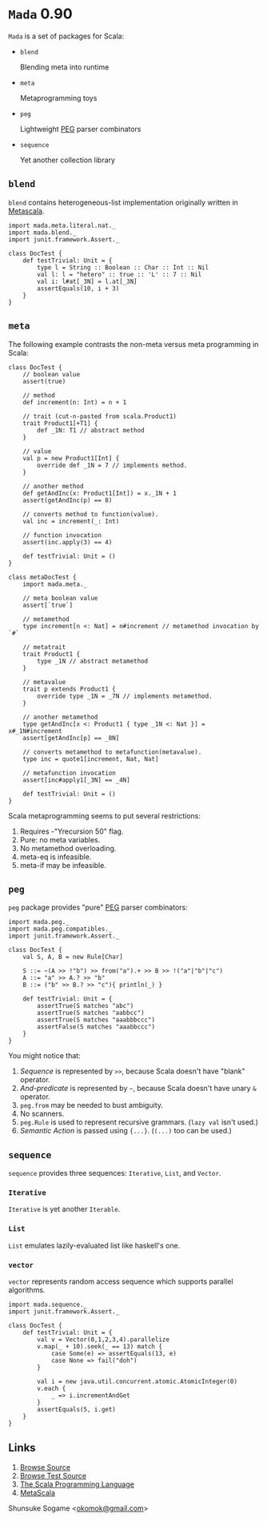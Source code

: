 # `Mada` 0.90



`Mada` is a set of packages for Scala:

- `blend`

    Blending meta into runtime

- `meta`

    Metaprogramming toys

- `peg`

    Lightweight [PEG] parser combinators

- `sequence`

    Yet another collection library



## `blend`

`blend` contains heterogeneous-list implementation originally written in [Metascala].

    import mada.meta.literal.nat._
    import mada.blend._
    import junit.framework.Assert._

    class DocTest {
        def testTrivial: Unit = {
            type l = String :: Boolean :: Char :: Int :: Nil
            val l: l = "hetero" :: true :: 'L' :: 7 :: Nil
            val i: l#at[_3N] = l.at[_3N]
            assertEquals(10, i + 3)
        }
    }



## `meta`

The following example contrasts the non-meta versus meta programming in Scala:

    class DocTest {
        // boolean value
        assert(true)

        // method
        def increment(n: Int) = n + 1

        // trait (cut-n-pasted from scala.Product1)
        trait Product1[+T1] {
            def _1N: T1 // abstract method
        }

        // value
        val p = new Product1[Int] {
            override def _1N = 7 // implements method.
        }

        // another method
        def getAndInc(x: Product1[Int]) = x._1N + 1
        assert(getAndInc(p) == 8)

        // converts method to function(value).
        val inc = increment(_: Int)

        // function invocation
        assert(inc.apply(3) == 4)

        def testTrivial: Unit = ()
    }

    class metaDocTest {
        import mada.meta._

        // meta boolean value
        assert[`true`]

        // metamethod
        type increment[n <: Nat] = n#increment // metamethod invocation by `#`

        // metatrait
        trait Product1 {
            type _1N // abstract metamethod
        }

        // metavalue
        trait p extends Product1 {
            override type _1N = _7N // implements metamethod.
        }

        // another metamethod
        type getAndInc[x <: Product1 { type _1N <: Nat }] = x#_1N#increment
        assert[getAndInc[p] == _8N]

        // converts metamethod to metafunction(metavalue).
        type inc = quote1[increment, Nat, Nat]

        // metafunction invocation
        assert[inc#apply1[_3N] == _4N]

        def testTrivial: Unit = ()
    }

Scala metaprogramming seems to put several restrictions:

1. Requires -"Yrecursion 50" flag.
1. Pure: no meta variables.
1. No metamethod overloading.
1. meta-eq is infeasible.
1. meta-if may be infeasible.



## `peg`

`peg` package provides "pure" [PEG] parser combinators:

    import mada.peg._
    import mada.peg.compatibles._
    import junit.framework.Assert._

    class DocTest {
        val S, A, B = new Rule[Char]

        S ::= ~(A >> !"b") >> from("a").+ >> B >> !("a"|"b"|"c")
        A ::= "a" >> A.? >> "b"
        B ::= ("b" >> B.? >> "c"){ println(_) }

        def testTrivial: Unit = {
            assertTrue(S matches "abc")
            assertTrue(S matches "aabbcc")
            assertTrue(S matches "aaabbbccc")
            assertFalse(S matches "aaabbccc")
        }
    }

You might notice that:

1. *Sequence* is represented by `>>`, because Scala doesn't have "blank" operator.
1. *And-predicate* is represented by `~`, because Scala doesn't have unary `&` operator.
1. `peg.from` may be needed to bust ambiguity.
1. No scanners.
1. `peg.Rule` is used to represent recursive grammars. (`lazy val` isn't used.)
1. *Semantic Action* is passed using `{...}`. (`(...)` too can be used.)



## `sequence`

`sequence` provides three sequences: `Iterative`, `List`, and `Vector`.


### `Iterative`

`Iterative` is yet another `Iterable`.


### `List`

`List` emulates lazily-evaluated list like haskell's one.


### `vector`

`vector` represents random access sequence which supports parallel algorithms.

    import mada.sequence._
    import junit.framework.Assert._

    class DocTest {
        def testTrivial: Unit = {
            val v = Vector(0,1,2,3,4).parallelize
            v.map(_ + 10).seek(_ == 13) match {
                case Some(e) => assertEquals(13, e)
                case None => fail("doh")
            }

            val i = new java.util.concurrent.atomic.AtomicInteger(0)
            v.each {
                _ => i.incrementAndGet
            }
            assertEquals(5, i.get)
        }
    }



## Links

1. [Browse Source]
1. [Browse Test Source]
1. [The Scala Programming Language]
1. [MetaScala]



Shunsuke Sogame <<okomok@gmail.com>>



[MIT License]: http://www.opensource.org/licenses/mit-license.php "MIT License"
[Browse Source]: http://github.com/okomok/mada/tree/master/src/main/scala/mada "Browse Source"
[Browse Test Source]: http://github.com/okomok/mada/tree/master/src/test/scala/madatest "Browse Test Source"
[The Scala Programming Language]: http://www.scala-lang.org/ "The Scala Programming Language"
[PEG]: http://en.wikipedia.org/wiki/Parsing_expression_grammar "PEG"
[MetaScala]: http://www.assembla.com/wiki/show/metascala

